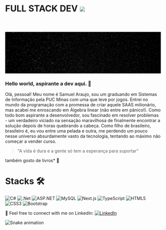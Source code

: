 
# FULL STACK DEV <img src="https://media.giphy.com/media/f9jQLaKJJl6dL0AmmZ/giphy.gif" width="30px">

<img style="margin-top: 40px;" width="1000px" align="center" src="assets/universe.jpg">

### Hello world, aspirante a dev aqui. 👋

Olá, pessoal! Meu nome é Samuel Araujo, sou um graduando em Sistemas de Informação pela PUC Minas com uma que leve por jogos. Entrei no mundo da programação com a promessa de criar aquele SAAS milionário, mas acabei me enroscando em Álgebra linear (não entre em pânico!). Como todo bom aspirante a desenvolvedor, sou fascinado em resolver problemas - um verdadeiro viciado na sensação maravilhosa de finalmente encontrar a solução depois de horas quebrando a cabeça.
Como filho de brasileiro, brasileiro é, eu vou entre uma pelada e outra, me perdendo um pouco nesse universo absurdamente vasto da tecnologia, tentando ao máximo não começar a vender curso.
> "A vida é dura e a gente só tem a esperança para suportar"

também gosto de livros* 📖

# Stacks 🛠️
![C#](https://img.shields.io/badge/c%23-%23239120.svg?style=for-the-badge&logo=csharp&logoColor=white)  ![.Net](https://img.shields.io/badge/.NET-5C2D91?style=for-the-badge&logo=.net&logoColor=white)  ![ASP.NET](https://img.shields.io/badge/ASP.NET-%230078D7.svg?style=for-the-badge&logo=dotnet&logoColor=white)  ![MySQL](https://img.shields.io/badge/MySQL-4479A1?style=for-the-badge&logo=mysql&logoColor=white)  ![Next.js](https://img.shields.io/badge/Next-black?style=for-the-badge&logo=next.js&logoColor=white)  ![TypeScript](https://img.shields.io/badge/typescript-%23007ACC.svg?style=for-the-badge&logo=typescript&logoColor=white)  ![HTML5](https://img.shields.io/badge/html5-%23E34F26.svg?style=for-the-badge&logo=html5&logoColor=white)  ![CSS3](https://img.shields.io/badge/css3-%231572B6.svg?style=for-the-badge&logo=css3&logoColor=white)  ![Bootstrap](https://img.shields.io/badge/bootstrap-%23563D7C.svg?style=for-the-badge&logo=bootstrap&logoColor=white) 
  


🔗 Feel free to connect with me on LinkedIn: <a href="https://www.linkedin.com/in/muca-oliveira/"><img src="https://img.shields.io/badge/LinkedIn-%230077B5.svg?&style=flat-square&logo=linkedin&logoColor=white" alt="LinkedIn"> </a>

<img src="https://github.com/giovana-simas/giovana-simas/blob/main/snake.svg" alt="Snake animation" />
